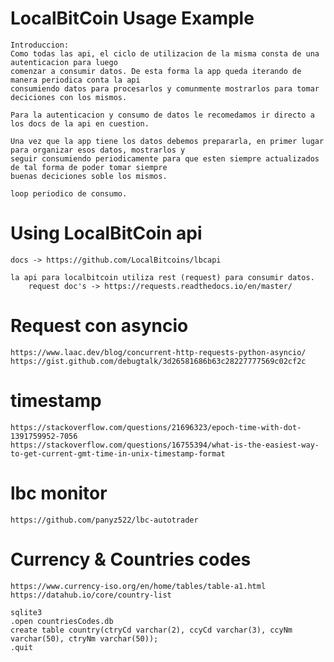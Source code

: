 # LocalBitCoin Usage Example #

	Introduccion:
	Como todas las api, el ciclo de utilizacion de la misma consta de una autenticacion para luego 
	comenzar a consumir datos. De esta forma la app queda iterando de manera periodica conta la api
	consumiendo datos para procesarlos y comunmente mostrarlos para tomar deciciones con los mismos.
	
	Para la autenticacion y consumo de datos le recomedamos ir directo a los docs de la api en cuestion.
	
	Una vez que la app tiene los datos debemos prepararla, en primer lugar para organizar esos datos, mostrarlos y
	seguir consumiendo periodicamente para que esten siempre actualizados de tal forma de poder tomar siempre
	buenas deciciones soble los mismos.
	
	loop periodico de consumo.
	
	


# Using LocalBitCoin api
	docs -> https://github.com/LocalBitcoins/lbcapi
	
	la api para localbitcoin utiliza rest (request) para consumir datos.
		request doc's -> https://requests.readthedocs.io/en/master/

# Request con asyncio
	https://www.laac.dev/blog/concurrent-http-requests-python-asyncio/
	https://gist.github.com/debugtalk/3d26581686b63c28227777569c02cf2c
	
	
# timestamp
	https://stackoverflow.com/questions/21696323/epoch-time-with-dot-1391759952-7056
	https://stackoverflow.com/questions/16755394/what-is-the-easiest-way-to-get-current-gmt-time-in-unix-timestamp-format
	
# lbc monitor 
	https://github.com/panyz522/lbc-autotrader
	
# Currency & Countries codes
	https://www.currency-iso.org/en/home/tables/table-a1.html
	https://datahub.io/core/country-list
	
	sqlite3
	.open countriesCodes.db
	create table country(ctryCd varchar(2), ccyCd varchar(3), ccyNm varchar(50), ctryNm varchar(50));
	.quit

	
